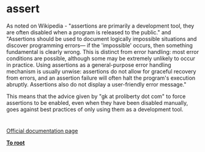 # assert





As noted on Wikipedia - &quot;assertions are primarily a development tool, they are often disabled when a program is released to the public.&quot; and &quot;Assertions should be used to document logically impossible situations and discover programming errors&#x2014; if the &apos;impossible&apos; occurs, then something fundamental is clearly wrong. This is distinct from error handling: most error conditions are possible, although some may be extremely unlikely to occur in practice. Using assertions as a general-purpose error handling mechanism is usually unwise: assertions do not allow for graceful recovery from errors, and an assertion failure will often halt the program&apos;s execution abruptly. Assertions also do not display a user-friendly error message.&quot;

This means that the advice given by &quot;gk at proliberty dot com&quot; to force assertions to be enabled, even when they have been disabled manually, goes against best practices of only using them as a development tool.

  

#

[Official documentation page](https://www.php.net/manual/en/function.assert.php)

**[To root](/README.md)**